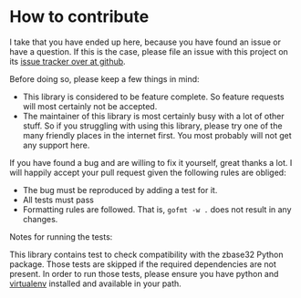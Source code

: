 # How to contribute

I take that you have ended up here, because you have found an issue or have a
question. If this is the case, please file an issue with this project on its
[issue tracker over at github](https://github.com/corvus-ch/zbase32/issues).

Before doing so, please keep a few things in mind:

* This library is considered to be feature complete. So feature requests will
  most certainly not be accepted.
* The maintainer of this library is most certainly busy with a lot of other
  stuff. So if you struggling with using this library, please try one of the
  many friendly places in the internet first. You most probably will not get
  any support here.

If you have found a bug and are willing to fix it yourself, great thanks a lot.
I will happily accept your pull request given the following rules are obliged:

* The bug must be reproduced by adding a test for it.
* All tests must pass
* Formatting rules are followed. That is, `gofmt -w .` does not result in any
  changes.   

Notes for running the tests:

This library contains test to check compatibility with the zbase32 Python
package. Those tests are skipped if the required dependencies are not present.
In order to run those tests, please ensure you have python and
[virtualenv](python-virtualenv) installed and available in your path.

[python-virtualenv]: http://docs.python-guide.org/en/latest/dev/virtualenvs/#lower-level-virtualenv

